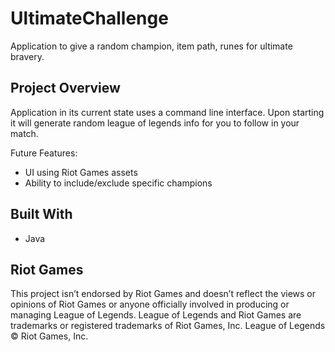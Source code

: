 # UltimateChallenge
Application to give a random champion, item path, runes for ultimate bravery.

## Project Overview
Application in its current state uses a command line interface. Upon starting it will generate random 
league of legends info for you to follow in your match.

Future Features:
* UI using Riot Games assets
* Ability to include/exclude specific champions

## Built With

* Java

## Riot Games

This project isn’t endorsed by Riot Games and doesn’t reflect the views or opinions of Riot Games
or anyone officially involved in producing or managing League of Legends. League of Legends and Riot Games are
trademarks or registered trademarks of Riot Games, Inc. League of Legends © Riot Games, Inc.
